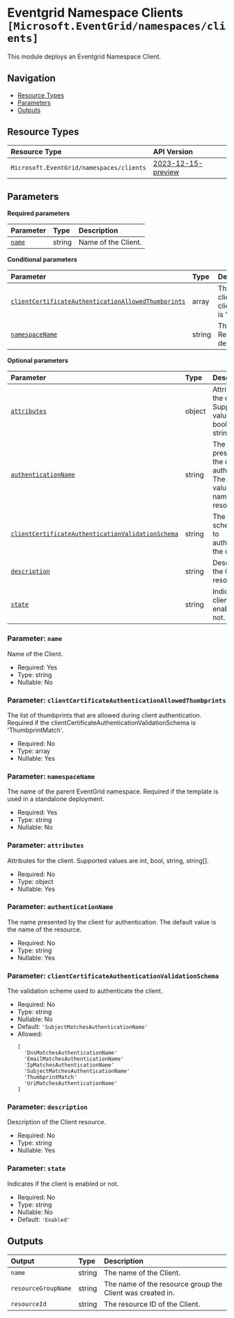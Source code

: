 # Eventgrid Namespace Clients `[Microsoft.EventGrid/namespaces/clients]`

This module deploys an Eventgrid Namespace Client.

## Navigation

- [Resource Types](#Resource-Types)
- [Parameters](#Parameters)
- [Outputs](#Outputs)

## Resource Types

| Resource Type | API Version |
| :-- | :-- |
| `Microsoft.EventGrid/namespaces/clients` | [2023-12-15-preview](https://learn.microsoft.com/en-us/azure/templates/Microsoft.EventGrid/2023-12-15-preview/namespaces/clients) |

## Parameters

**Required parameters**

| Parameter | Type | Description |
| :-- | :-- | :-- |
| [`name`](#parameter-name) | string | Name of the Client. |

**Conditional parameters**

| Parameter | Type | Description |
| :-- | :-- | :-- |
| [`clientCertificateAuthenticationAllowedThumbprints`](#parameter-clientcertificateauthenticationallowedthumbprints) | array | The list of thumbprints that are allowed during client authentication. Required if the clientCertificateAuthenticationValidationSchema is 'ThumbprintMatch'. |
| [`namespaceName`](#parameter-namespacename) | string | The name of the parent EventGrid namespace. Required if the template is used in a standalone deployment. |

**Optional parameters**

| Parameter | Type | Description |
| :-- | :-- | :-- |
| [`attributes`](#parameter-attributes) | object | Attributes for the client. Supported values are int, bool, string, string[]. |
| [`authenticationName`](#parameter-authenticationname) | string | The name presented by the client for authentication. The default value is the name of the resource. |
| [`clientCertificateAuthenticationValidationSchema`](#parameter-clientcertificateauthenticationvalidationschema) | string | The validation scheme used to authenticate the client. |
| [`description`](#parameter-description) | string | Description of the Client resource. |
| [`state`](#parameter-state) | string | Indicates if the client is enabled or not. |

### Parameter: `name`

Name of the Client.

- Required: Yes
- Type: string
- Nullable: No

### Parameter: `clientCertificateAuthenticationAllowedThumbprints`

The list of thumbprints that are allowed during client authentication. Required if the clientCertificateAuthenticationValidationSchema is 'ThumbprintMatch'.

- Required: No
- Type: array
- Nullable: Yes

### Parameter: `namespaceName`

The name of the parent EventGrid namespace. Required if the template is used in a standalone deployment.

- Required: Yes
- Type: string
- Nullable: No

### Parameter: `attributes`

Attributes for the client. Supported values are int, bool, string, string[].

- Required: No
- Type: object
- Nullable: Yes

### Parameter: `authenticationName`

The name presented by the client for authentication. The default value is the name of the resource.

- Required: No
- Type: string
- Nullable: Yes

### Parameter: `clientCertificateAuthenticationValidationSchema`

The validation scheme used to authenticate the client.

- Required: No
- Type: string
- Nullable: No
- Default: `'SubjectMatchesAuthenticationName'`
- Allowed:
  ```Bicep
  [
    'DnsMatchesAuthenticationName'
    'EmailMatchesAuthenticationName'
    'IpMatchesAuthenticationName'
    'SubjectMatchesAuthenticationName'
    'ThumbprintMatch'
    'UriMatchesAuthenticationName'
  ]
  ```

### Parameter: `description`

Description of the Client resource.

- Required: No
- Type: string
- Nullable: Yes

### Parameter: `state`

Indicates if the client is enabled or not.

- Required: No
- Type: string
- Nullable: No
- Default: `'Enabled'`

## Outputs

| Output | Type | Description |
| :-- | :-- | :-- |
| `name` | string | The name of the Client. |
| `resourceGroupName` | string | The name of the resource group the Client was created in. |
| `resourceId` | string | The resource ID of the Client. |
